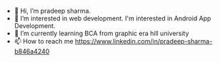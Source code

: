 - 👋 Hi, I’m  pradeep sharma.
- 👀 I’m interested in web development.
     I'm interested in Android App Development.
- 🌱 I’m currently learning BCA from graphic era hill university
- 📫 How to reach me  https://www.linkedin.com/in/pradeep-sharma-b846a4240


